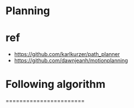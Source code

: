 # Planning
# ref
- https://github.com/karlkurzer/path_planner
- https://github.com/dawnjeanh/motionplanning




# Following algorithm
=======================
